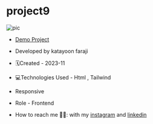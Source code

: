 # project9
![pic](https://github.com/katayoon-faraji-web/project8-PersonalWebsite/assets/144775981/16cfdeef-7266-4678-9b17-876efa349c67)


- [Demo Project](https://katayoon-faraji-web.github.io/project9/)

- Developed by katayoon faraji

- 🗓️Created - 2023-11

- 💻Technologies Used - Html , Tailwind

- Responsive
  
- Role - Frontend

- How to reach me 👩🏻: with my [instagram](https://instagram.com/katayoon_faraji_web) and [linkedin](https://www.linkedin.com/in/katayoon-faraji-web-3b722b207r)
